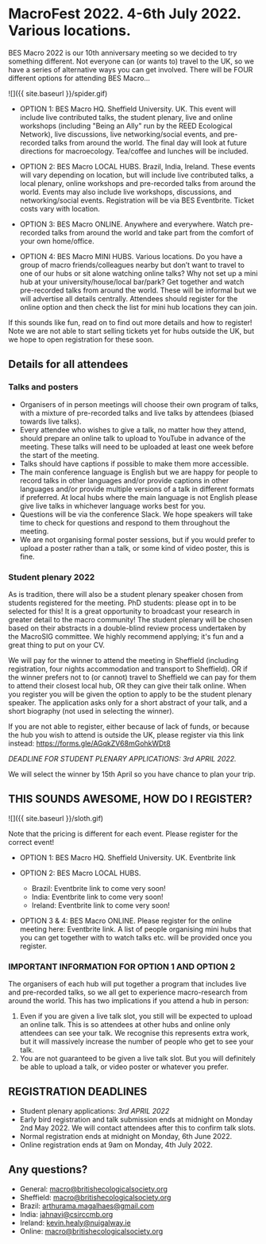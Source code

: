 # MacroFest 2022. 4-6th July 2022. Various locations.

BES Macro 2022 is our 10th anniversary meeting so we decided to try something different. Not everyone can (or wants to) travel to the UK, so we have a series of alternative ways you can get involved. There will be FOUR different options for attending BES Macro…

![]({{ site.baseurl }}/spider.gif)

- OPTION 1: BES Macro HQ. Sheffield University. UK. 
This event will include live contributed talks, the student plenary, live and online workshops (including "Being an Ally" run by the REED Ecological Network), live discussions, live networking/social events, and pre-recorded talks from around the world. The final day will look at future directions for macroecology. Tea/coffee and lunches will be included. 

- OPTION 2: BES Macro LOCAL HUBS. Brazil, India, Ireland.
These events will vary depending on location, but will include live contributed talks, a local plenary, online workshops and pre-recorded talks from around the world. Events may also include live workshops, discussions, and networking/social events. Registration will be via BES Eventbrite. Ticket costs vary with location.

- OPTION 3: BES Macro ONLINE. Anywhere and everywhere.
Watch pre-recorded talks from around the world and take part from the comfort of your own home/office. 

- OPTION 4: BES Macro MINI HUBS. Various locations.
Do you have a group of macro friends/colleagues nearby but don’t want to travel to one of our hubs or sit alone watching online talks? Why not set up a mini hub at your university/house/local bar/park? Get together and watch pre-recorded talks from around the world. These will be informal but we will advertise all details centrally. Attendees should register for the online option and then check the list for mini hub locations they can join.

If this sounds like fun, read on to find out more details and how to register! Note we are not able to start selling tickets yet for hubs outside the UK, but we hope to open registration for these soon.

## Details for all attendees

### Talks and posters
- Organisers of in person meetings will choose their own program of talks, with a mixture of pre-recorded talks and live talks by attendees (biased towards live talks).
- Every attendee who wishes to give a talk, no matter how they attend, should prepare an online talk to upload to YouTube in advance of the meeting. These talks will need to be uploaded at least one week before the start of the meeting.
- Talks should have captions if possible to make them more accessible.
- The main conference language is English but we are happy for people to record talks in other languages and/or provide captions in other languages and/or provide multiple versions of a talk in different formats if preferred. At local hubs where the main language is not English please give live talks in whichever language works best for you.
- Questions will be via the conference Slack. We hope speakers will take time to check for questions and respond to them throughout the meeting.
- We are not organising formal poster sessions, but if you would prefer to upload a poster rather than a talk, or some kind of video poster, this is fine.

### Student plenary 2022
As is tradition, there will also be a student plenary speaker chosen from students registered  for the meeting. PhD students: please opt in to be selected for this! It is a great opportunity to broadcast your research in greater detail to the macro community! The student plenary will be chosen based on their abstracts in a double-blind review process undertaken by the MacroSIG committee. We highly recommend applying; it's fun and a great thing to put on your CV. 

We will pay for the winner to attend the meeting in Sheffield (including registration, four nights accommodation and transport to Sheffield). OR if the winner prefers not to (or cannot) travel to Sheffield we can pay for them to attend their closest local hub, OR they can give their talk online.
When you register you will be given the option to apply to be the student plenary speaker. The application asks only for a short abstract of your talk, and a short biography (not used in selecting the winner). 

If you are not able to register, either because of lack of funds, or because the hub you wish to attend is outside the UK, please register via this link instead: https://forms.gle/AGqkZV68mGohkWDt8

*DEADLINE FOR  STUDENT PLENARY APPLICATIONS:  3rd APRIL 2022.*

We will select the winner by 15th April so you have chance to plan your trip.

## THIS SOUNDS AWESOME, HOW DO I REGISTER?

![]({{ site.baseurl }}/sloth.gif)

Note that the pricing is different for each event. Please register for the correct event! 

- OPTION 1: BES Macro HQ. Sheffield University. UK. 
Eventbrite link

- OPTION 2: BES Macro LOCAL HUBS. 
    - Brazil: Eventbrite link to come very soon!
    - India: Eventbrite link to come very soon!
    - Ireland: Eventbrite link to come very soon!

- OPTION 3 & 4: BES Macro ONLINE. 
Please register for the online meeting here: Eventbrite link. 
A list of people organising mini hubs that you can get together with to watch talks etc. will be provided once you register. 


### IMPORTANT INFORMATION FOR OPTION 1 AND OPTION 2
The organisers of each hub will put together a program that includes live and pre-recorded talks, so we all get to experience macro-research from around the world. This has two implications if you attend a hub in person:
1. Even if you are given a live talk slot, you still will be expected to upload an online talk. This is so attendees at other hubs and online only attendees can see your talk. We recognise this represents extra work, but it will massively increase the number of people who get to see your talk.
2. You are not guaranteed to be given a live talk slot. But you will definitely be able to upload a talk, or video poster or whatever you prefer.

## REGISTRATION DEADLINES

- Student plenary applications:  *3rd APRIL 2022*
- Early bird registration and talk submission ends at midnight on Monday 2nd May 2022. We will contact attendees after this to confirm talk slots.
- Normal registration ends at midnight on Monday, 6th June 2022. 
- Online registration ends at 9am on Monday, 4th July 2022.

## Any questions?

- General: macro@britishecologicalsociety.org
- Sheffield: macro@britishecologicalsociety.org
- Brazil: arthurama.magalhaes@gmail.com
- India: jahnavi@csirccmb.org
- Ireland: kevin.healy@nuigalway.ie
- Online: macro@britishecologicalsociety.org

